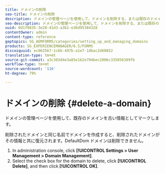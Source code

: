 ```yaml
---
title: ドメインの削除
seo-title: ドメインの削除
description: ドメインの管理ページを使用して、ドメインを削除する、または既存のドメインを古い情報としてマークする方法について説明します。
seo-description: ドメインの管理ページを使用して、ドメインを削除する、または既存のドメインを古い情報としてマークする方法について説明します。
uuid: 0d1f9835-3e28-41d3-a3b1-e36d95384328
contentOwner: admin
content-type: reference
geptopics: SG_AEMFORMS/categories/setting_up_and_managing_domains
products: SG_EXPERIENCEMANAGER/6.5/FORMS
discoiquuid: ec062567-1c6b-497b-a1e7-1dbac2d60852
translation-type: tm+mt
source-git-commit: a3c303d4e3a85e1b2e794bec2006c335056309fb
workflow-type: tm+mt
source-wordcount: '116'
ht-degree: 79%

---
```



# ドメインの削除 {#delete-a-domain}

ドメインの管理ページを使用して、既存のドメインを古い情報としてマークします。

削除されたドメインと同じ名前でドメインを作成すると、削除されたドメインがその情報と共に復元されます。DefaultDom ドメインは削除できません。

1. In administration console, click **[!UICONTROL Settings > User Management > Domain Management]**.
1. Select the check box for the domain to delete, click **[!UICONTROL Delete]**, and then click **[!UICONTROL OK]**.

